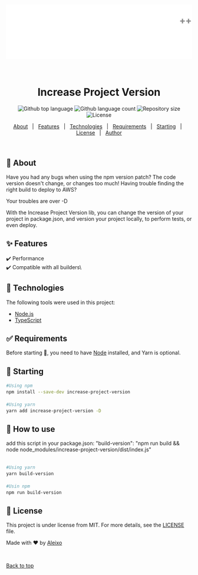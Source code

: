 <div align="center" id="top"> 
  <img src="./.github/app.svg" alt="Increase Project Version" />

  &#xa0;

  <!-- <a href="https://increaseprojectversion.netlify.app">Demo</a> -->
</div>

<h1 align="center">Increase Project Version</h1>

<p align="center">
  <img alt="Github top language" src="https://img.shields.io/github/languages/top/aleeixoj/increase-project-version?color=56BEB8">

  <img alt="Github language count" src="https://img.shields.io/github/languages/count/aleeixoj/increase-project-version?color=56BEB8">

  <img alt="Repository size" src="https://img.shields.io/github/repo-size/aleeixoj/increase-project-version?color=56BEB8">

  <img alt="License" src="https://img.shields.io/github/license/aleeixoj/increase-project-version?color=56BEB8">

  <!-- <img alt="Github issues" src="https://img.shields.io/github/issues/aleeixoj/increase-project-version?color=56BEB8" /> -->

  <!-- <img alt="Github forks" src="https://img.shields.io/github/forks/aleeixoj/increase-project-version?color=56BEB8" /> -->

  <!-- <img alt="Github stars" src="https://img.shields.io/github/stars/aleeixoj/increase-project-version?color=56BEB8" /> -->
</p>

<!-- Status -->

<!-- <h4 align="center"> 
	🚧  Increase Project Version 🚀 Under construction...  🚧
</h4> 

<hr> -->

<p align="center">
  <a href="#dart-about">About</a> &#xa0; | &#xa0; 
  <a href="#sparkles-features">Features</a> &#xa0; | &#xa0;
  <a href="#rocket-technologies">Technologies</a> &#xa0; | &#xa0;
  <a href="#white_check_mark-requirements">Requirements</a> &#xa0; | &#xa0;
  <a href="#checkered_flag-starting">Starting</a> &#xa0; | &#xa0;
  <a href="#memo-license">License</a> &#xa0; | &#xa0;
  <a href="https://github.com/aleeixoj" target="_blank">Author</a>
</p>

<br>

## :dart: About ##

Have you had any bugs when using the npm version patch? The code version doesn't change, or changes too much!
Having trouble finding the right build to deploy to AWS?

Your troubles are over -D

With the Increase Project Version lib, you can change the version of your project in package.json, and version your project locally, to perform tests, or even deploy.

## :sparkles: Features ##

:heavy_check_mark: Performance\
:heavy_check_mark: Compatible with all builders\

## :rocket: Technologies ##

The following tools were used in this project:

- [Node.js](https://nodejs.org/en/)
- [TypeScript](https://www.typescriptlang.org/)

## :white_check_mark: Requirements ##

Before starting :checkered_flag:, you need to have [Node](https://nodejs.org/en/) installed, and Yarn is optional.


## :checkered_flag: Starting ##

```bash
#Using npm
npm install --save-dev increase-project-version

#Using yarn
yarn add increase-project-version -D
```

## :checkered_flag: How to use ##

add this script in your package.json:
"build-version": "npm run build && node node_modules/increase-project-version/dist/index.js"

```bash

#Using yarn
yarn build-version

#Usin npm
npm run build-version

```

## :memo: License ##

This project is under license from MIT. For more details, see the [LICENSE](LICENSE.md) file.


Made with :heart: by <a href="https://github.com/aleeixoj" target="_blank">Aleixo</a>

&#xa0;

<a href="#top">Back to top</a>

